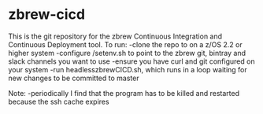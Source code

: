 # zbrew-cicd
This is the git repository for the zbrew Continuous Integration and Continuous Deployment tool.
To run:
-clone the repo to <zbrew-cicd-root> on a z/OS 2.2 or higher system
-configure <zbrew-cicd-root>/setenv.sh to point to the zbrew git, bintray and slack channels you want to use
-ensure you have curl and git configured on your system
-run headlesszbrewCICD.sh, which runs in a loop waiting for new changes to be committed to master 

Note: 
-periodically I find that the program has to be killed and restarted because the ssh cache expires
